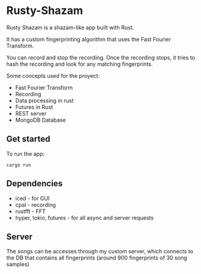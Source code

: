 # Rusty-Shazam

Rusty Shazam is a shazam-like app built with Rust.

It has a custom fingerprinting algorithm that uses the Fast Fourier Transform.

You can record and stop the recording. Once the recording stops, it tries to hash the recording and look for any matching fingerprints.

Some concepts used for the proyect:

- Fast Fourier Transform
- Recording
- Data processing in rust
- Futures in Rust
- REST server
- MongoDB Database

## Get started

To run the app:

```
cargo run
```

## Dependencies

- iced - for GUI
- cpal - recording
- rustfft - FFT
- hyper, tokio, futures - for all async and server requests

## Server

The songs can be accesses through my custom server, which connects to the DB that contains all fingerprints (around 900 fingerprints of 30 song samples)
